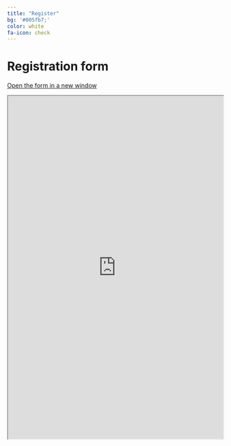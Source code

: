```yaml
---
title: "Register"
bg: '#005fb7;'
color: white
fa-icon: check
---
```


# Registration form

<a href="https://framaforms.org/registration-to-soopen-2018-1539158795" target="_blank">Open the form in a new window</a>

<iframe src="https://framaforms.org/registration-to-soopen-2018-1539158795" width="100%" height="800" border="0" ></iframe>  
